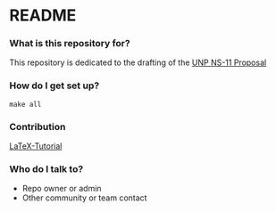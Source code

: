 # README #

### What is this repository for? ###

This repository is dedicated to the drafting of the 
[UNP NS-11 Proposal](https://universitynanosat.org/downloads/rfp-ns-11.pdf)

### How do I get set up? ###

`make all`

### Contribution ###

[LaTeX-Tutorial](https://latex-tutorial.com/)

### Who do I talk to? ###
* Repo owner or admin
* Other community or team contact

